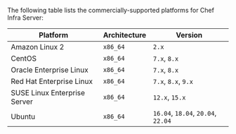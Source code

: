 The following table lists the commercially-supported platforms for Chef Infra Server:

| Platform                     | Architecture | Version                             |
|------------------------------|--------------|-------------------------------------|
| Amazon Linux 2               | `x86_64`     | `2.x`                               |
| CentOS                       | `x86_64`     | `7.x`, `8.x`                        |
| Oracle Enterprise Linux      | `x86_64`     | `7.x`, `8.x`                        |
| Red Hat Enterprise Linux     | `x86_64`     | `7.x`, `8.x`, `9.x`                 |
| SUSE Linux Enterprise Server | `x86_64`     | `12.x`, `15.x`                      |
| Ubuntu                       | `x86_64`     | `16.04`, `18.04`, `20.04`, `22.04`  |
